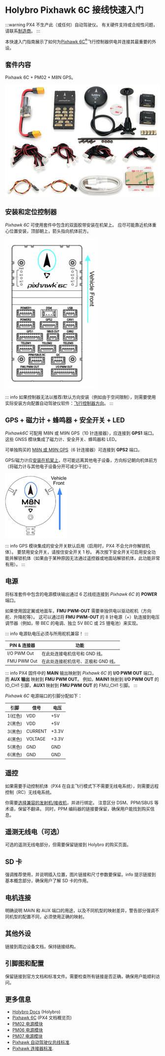 # Holybro Pixhawk 6C 接线快速入门

:::warning
PX4 不生产此（或任何）自动驾驶仪。
有关硬件支持或合规性问题，请联系[制造商](https://holybro.com/)。
:::

本快速入门指南展示了如何为[Pixhawk 6C<sup>&reg;</sup>](../flight_controller/pixhawk6c.md)飞行控制器供电并连接其最重要的外设。

## 套件内容

Pixhawk 6C + PM02 + M8N GPS。

![Pixhawk6c 标准套件](../../assets/flight_controller/pixhawk6c/pixhawk6c_standard_set.jpg)

## 安装和定位控制器

_Pixhawk 6C_ 可使用套件中包含的双面胶带安装在机架上。
应尽可能靠近机体重心位置安装，顶部朝上，箭头指向机体前方。

<img src="../../assets/flight_controller/pixhawk6c/pixhawk6c_vehicle_front1.jpg" width="300px" title="Pixhawk6c - 安装方向" />

::: info
如果控制器无法以推荐/默认方向安装（例如由于空间限制），则需要使用实际安装方向配置自动驾驶仪软件：[飞行控制器方向](../config/flight_controller_orientation.md)。
:::

## GPS + 磁力计 + 蜂鸣器 + 安全开关 + LED

_Pixhawk6C_ 可配用 M8N 或 M9N GPS（10 针连接器），应连接到 **GPS1** 端口。
这些 GNSS 模块集成了磁力计、安全开关、蜂鸣器和 LED。

可单独购买的 [M8N 或 M9N GPS](https://holybro.com/collections/gps)（6 针连接器）可连接到 **GPS2** 端口。

GPS/磁力计应[安装在机架上](../assembly/mount_gps_compass.md)，尽可能远离其他电子设备，方向标记朝向机体前方（将磁力计与其他电子设备分开可减少干扰）。

<img src="../../assets/flight_controller/pixhawk5x/pixhawk5x_gps_front.jpg" width="200px" title="Pixhawk5x 标准套件" />

::: info
GPS 模块集成的安全开关默认启用（启用时，PX4 不会允许你解锁机体）。
要禁用安全开关，请按住安全开关 1 秒。
再次按下安全开关可启用安全功能并解锁机体（如果由于某种原因无法通过遥控器或地面站解锁机体，此功能非常有用）。
:::

## 电源

将标准套件中包含的电源模块输出通过 6 芯线缆连接到 _Pixhawk 6C_ 的 **POWER** 端口。

如果使用固定翼或地面车，**FMU PWM-OUT** 需要单独供电以驱动舵机（方向舵、升降舵等）。
这可以通过将 **FMU PWM-OUT** 的 8 针电源（+）轨连接到电压调节器（例如，带 BEC 的电调、独立 5V BEC 或 2S 锂电池）来实现。

::: info
电源轨电压必须与所用舵机兼容！
:::

| PIN & 连接器 | 功能                                            |
| --------------- | --------------------------------------------------- |
| I/O PWM Out     | 在此处连接电机信号和 GND 线。            |
| FMU PWM Out     | 在此处连接舵机信号、正极和 GND 线。  |

::: info
PX4 固件中的 **MAIN** 输出映射到 _Pixhawk 6C_ 的 **I/O PWM OUT** 端口，而 **AUX 输出** 映射到 **FMU PWM OUT**。
例如，**MAIN1** 映射到 **I/O PWM OUT** 的 IO_CH1 引脚，**AUX1** 映射到 **FMU PWM OUT** 的 FMU_CH1 引脚。
:::

_Pixhawk 6C_ 电源端口的引脚分配如下：

| 引脚      | 信号  | 电压  |
| -------- | ------- | ----- |
| 1(红色)   | VDD     | +5V   |
| 2(黑色) | VDD     | +5V   |
| 3(黑色) | CURRENT | +3.3V |
| 4(黑色) | VOLTAGE | +3.3V |
| 5(黑色) | GND     | GND   |
| 6(黑色) | GND     | GND   |

## 遥控

如果需要手动控制机体（PX4 在自主飞行模式下不需要无线电系统），则需要远程控制（RC）无线电系统。

你需要[选择兼容的发射机/接收机](../getting_started/rc_transmitter_receiver_selection.md)，并进行绑定。
注意区分 DSM、PPM/SBUS 等术语，保留不翻译。
同时，PPM 编码器的链接要保留，确保用户能找到购买信息。

## 遥测无线电（可选）

可选的遥测无线电部分，但需要保留链接到 Holybro 的购买页面。

## SD 卡

强调推荐使用，并说明插入位置，图片链接和尺寸参数要保留。info 提示链接到基本概念部分，确保用户了解 SD 卡的作用。

## 电机连接

明确说明 MAIN 和 AUX 端口的用途，以及不同机型的映射差异，警告部分强调不同机型的配置不同，必须使用正确的映射。

## 其他外设

链接到周边设备文档，保持链接结构。

## 引脚图和配置

保留链接到官方文档和标准文件。需要检查所有链接是否正确，确保用户能顺利访问。

## 更多信息

- [Holybro Docs](https://docs.holybro.com/) (Holybro)
- [Pixhawk 6C](../flight_controller/pixhawk6c.md) (PX4 文档概览页)
- [PM02 电源模块](../power_module/holybro_pm02.md)
- [PM06 电源模块](../power_module/holybro_pm06_pixhawk4mini_power_module.md)
- [PM07 电源模块](../power_module/holybro_pm07_pixhawk4_power_module.md)
- [Pixhawk 自动驾驶仪总线标准](https://github.com/pixhawk/Pixhawk-Standards/blob/master/DS-010%20Pixhawk%20Autopilot%20Bus%20Standard.pdf).
- [Pixhawk 连接器标准](https://github.com/pixhawk/Pixhawk-Standards/blob/master/DS-009%20Pixhawk%20Connector%20Standard.pdf).